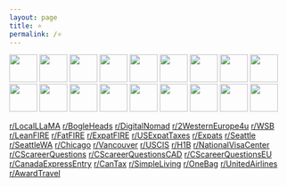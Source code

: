 ```yaml
---
layout: page
title: ⭐
permalink: /⭐
---
```


<a href="https://news.ycombinator.com/"><img src="https://news.ycombinator.com/favicon.ico" width="50" height="50" /></a>
<a href="https://www.memeorandum.com/"><img src="https://www.memeorandum.com/favicon.ico" width="50" height="50" /></a>
<a href="https://newsasfacts.com/"><img src="https://newsasfacts.com/favicon.ico" width="50" height="50" /></a>
<a href="https://www.lemonde.fr/en/"><img src="https://www.lemonde.fr/favicon.ico" width="50" height="50" /></a>
<a href="https://bogleheads.org/"><img src="https://bogleheads.org/favicon.ico" width="50" height="50" /></a>
<a href="https://www.milemoa.com/bbs/"><img src="https://www.milemoa.com/bbs/files/attach/xeicon/favicon.ico" width="50" height="50" /></a>
<a href="https://slickdeals.net/"><img src="https://slickdeals.net/images/slickdeals_icon.svg" width="50" height="50" /></a>
<a href="https://www.dealabs.com/"><img src="https://www.dealabs.com/favicon.ico" width="50" height="50" /></a>
<a href="https://www.francezone.com/"><img src="https://www.google.com/s2/favicons?domain=francezone.com&sz=50" width="50" height="50" /></a>
<a href="https://www.vanchosun.com/"><img src="https://www.google.com/s2/favicons?domain=vanchosun.com&sz=50" width="50" height="50" /></a>
<a href="https://scottaaronson.blog/"><img src="https://www.google.com/s2/favicons?domain=scottaaronson.blog&sz=50" width="50" height="50" /></a>
<a href="https://colah.github.io/"><img src="https://colah.github.io/favicon.ico" width="50" height="50" /></a>
<a href="https://lilianweng.github.io/"><img src="https://lilianweng.github.io/favicon_wine.ico" width="50" height="50" /></a>
<a href="https://transformer-circuits.pub/"><img src="https://transformer-circuits.pub/favicon.ico" width="50" height="50" /></a>
<a href="https://newsletter.languagemodels.co/"><img src="https://newsletter.languagemodels.co/favicon.ico" width="50" height="50" /></a>
<a href="https://libgen.rs/"><img src="https://libgen.rs/favicon.ico" width="50" height="50" /></a>
<a href="https://fmhy.net/"><img src="https://www.google.com/s2/favicons?domain=fmhy.net&sz=50" width="50" height="50" /></a>
<a href="https://pairdrop.net/"><img src="https://www.google.com/s2/favicons?domain=pairdrop.net&sz=50" width="50" height="50" /></a>

[r/LocalLLaMA](https://farside.link/libreddit/r/LocalLLaMA/)
[r/BogleHeads](https://farside.link/libreddit/r/bogleheads)
[r/DigitalNomad](https://farside.link/libreddit/r/digitalnomad/)
[r/2WesternEurope4u](https://farside.link/libreddit/r/2westerneurope4u/)
[r/WSB](https://farside.link/libreddit/r/wallstreetbets)
[r/LeanFIRE](https://farside.link/libreddit/r/leanfire)
[r/FatFIRE](https://farside.link/libreddit/r/fatfire)
[r/ExpatFIRE](https://farside.link/libreddit/r/expatfire)
[r/USExpatTaxes](https://farside.link/libreddit/r/usexpattaxes)
[r/Expats](https://farside.link/libreddit/r/expats)
[r/Seattle](https://farside.link/libreddit/r/seattle) 
[r/SeattleWA](https://farside.link/libreddit/r/seattlewa) 
[r/Chicago](https://farside.link/libreddit/r/chicago)
[r/Vancouver](https://farside.link/libreddit/r/vancouver)
[r/USCIS](https://farside.link/libreddit/r/uscis)
[r/H1B](https://farside.link/libreddit/r/h1b)
[r/NationalVisaCenter](https://farside.link/libreddit/r/NationalVisaCenter)
[r/CScareerQuestions](https://farside.link/libreddit/r/cscareerquestions)
[r/CScareerQuestionsCAD](https://farside.link/libreddit/r/cscareerquestionsCAD)
[r/CScareerQuestionsEU](https://farside.link/libreddit/r/cscareerquestionsEU)
[r/CanadaExpressEntry](https://farside.link/libreddit/r/canadaexpressentry)
[r/CanTax](https://farside.link/libreddit/r/cantax)
[r/SimpleLiving](https://farside.link/libreddit/r/simpleliving)
[r/OneBag](https://farside.link/libreddit/r/onebag)
[r/UnitedAirlines](https://farside.link/libreddit/r/unitedairlines)
[r/AwardTravel](https://farside.link/libreddit/r/awardtravel)


<script>
    document.getElementsByClassName("post-title").item(0).innerText = null;
</script>
